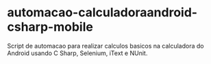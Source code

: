 # automacao-calculadoraandroid-csharp-mobile
Script de automacao para realizar calculos basicos na calculadora do Android usando C Sharp, Selenium, iText e NUnit.
